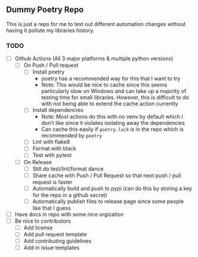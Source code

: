 ## Dummy Poetry Repo

This is just a repo for me to test out different automation changes without having it pollute my libraries history.

### TODO

* [ ] Github Actions (All 3 major platforms & multiple python versions)
    * [ ] On Push / Pull request
        * [ ] Install poetry 
            * poetry has a recommended way for this that I want to try
            * Note: This would be nice to cache since this seems particularly slow on Windows and can take up a majority of testing time for small libraries. However, this is difficult to do with not being able to extend the cache action currently
        * [ ] Install dependencies
            * Note: Most actions do this with no venv by default which I don't like since it violates isolating away the dependencies
            * Can cache this easily if `poetry.lock` is in the repo which is recommended by `poetry`
        * [ ] Lint with flake8
        * [ ] Format with black
        * [ ] Test with pytest
    * [ ] On Release
        * [ ] Still do test/lint/format dance
        * [ ] Share cache with Push / Pull Request so that next push / pull request is faster
        * [ ] Automatically build and push to pypi (can do this by storing a key for the repo in a github secret)
        * [ ] Automatically publish files to release page since some people like that I guess
* [ ] Have docs in repo with some nice orgization
* [ ] Be nice to contributors
    * [ ] Add license
    * [ ] Add pull request template
    * [ ] Add contributing guidelines
    * [ ] Add in issue templates
